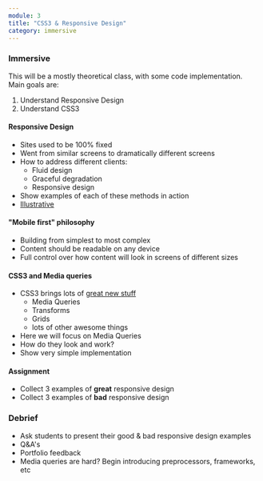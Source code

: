 ```yaml
---
module: 3
title: "CSS3 & Responsive Design"
category: immersive
---
```


### Immersive

This will be a mostly theoretical class, with some code implementation. Main goals are:
1) Understand Responsive Design
2) Understand CSS3


#### Responsive Design

- Sites used to be 100% fixed
- Went from similar screens to dramatically different screens
- How to address different clients:
	- Fluid design
	- Graceful degradation
	- Responsive design
- Show examples of each of these methods in action
- [Illustrative](http://www.fastcodesign.com/3038367/9-gifs-that-explain-responsive-design-brilliantly)


#### "Mobile first" philosophy

- Building from simplest to most complex
- Content should be readable on any device
- Full control over how content will look in screens of different sizes

#### CSS3 and Media queries

- CSS3 brings lots of [great new stuff](http://www.htmlgoodies.com/html5/css/whats-new-in-css3.html)
	- Media Queries
	- Transforms
	- Grids
	- lots of other awesome things
- Here we will focus on Media Queries
- How do they look and work?
- Show very simple implementation

#### Assignment

- Collect 3 examples of **great** responsive design
- Collect 3 examples of **bad** responsive design


### Debrief

- Ask students to present their good & bad responsive design examples
- Q&A's
- Portfolio feedback
- Media queries are hard? Begin introducing preprocessors, frameworks, etc